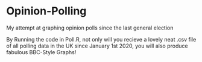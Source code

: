 # Opinion-Polling
My attempt at graphing opinion polls since the last general election

By Running the code in Poll.R, not only will you recieve a lovely neat .csv file of all polling data in the UK since January 1st 2020, you will also produce fabulous BBC-Style Graphs!
